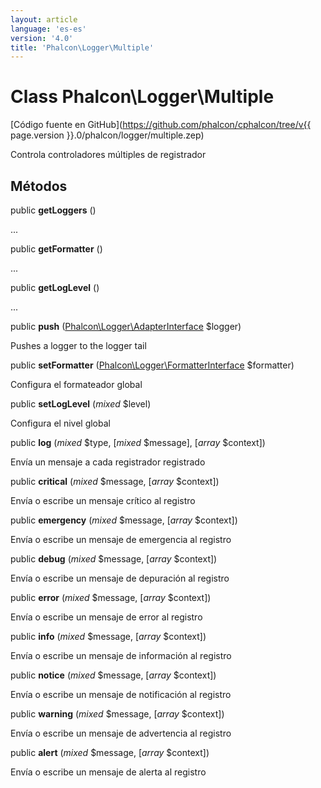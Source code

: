 ```yaml
---
layout: article
language: 'es-es'
version: '4.0'
title: 'Phalcon\Logger\Multiple'
---
```

# Class **Phalcon\Logger\Multiple**

[Código fuente en GitHub](https://github.com/phalcon/cphalcon/tree/v{{ page.version }}.0/phalcon/logger/multiple.zep)

Controla controladores múltiples de registrador

## Métodos

public **getLoggers** ()

...

public **getFormatter** ()

...

public **getLogLevel** ()

...

public **push** ([Phalcon\Logger\AdapterInterface](Phalcon_Logger_AdapterInterface) $logger)

Pushes a logger to the logger tail

public **setFormatter** ([Phalcon\Logger\FormatterInterface](Phalcon_Logger_FormatterInterface) $formatter)

Configura el formateador global

public **setLogLevel** (*mixed* $level)

Configura el nivel global

public **log** (*mixed* $type, [*mixed* $message], [*array* $context])

Envía un mensaje a cada registrador registrado

public **critical** (*mixed* $message, [*array* $context])

Envía o escribe un mensaje crítico al registro

public **emergency** (*mixed* $message, [*array* $context])

Envía o escribe un mensaje de emergencia al registro

public **debug** (*mixed* $message, [*array* $context])

Envía o escribe un mensaje de depuración al registro

public **error** (*mixed* $message, [*array* $context])

Envía o escribe un mensaje de error al registro

public **info** (*mixed* $message, [*array* $context])

Envía o escribe un mensaje de información al registro

public **notice** (*mixed* $message, [*array* $context])

Envía o escribe un mensaje de notificación al registro

public **warning** (*mixed* $message, [*array* $context])

Envía o escribe un mensaje de advertencia al registro

public **alert** (*mixed* $message, [*array* $context])

Envía o escribe un mensaje de alerta al registro